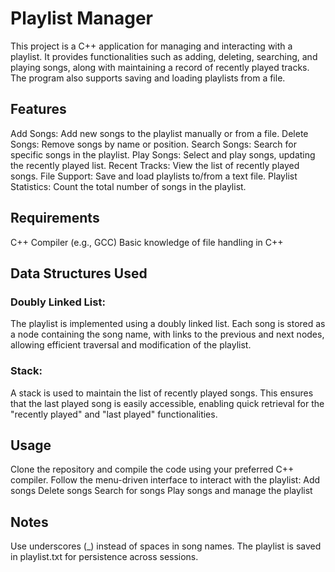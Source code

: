
# Playlist Manager
This project is a C++ application for managing and interacting with a playlist. It provides functionalities such as adding, deleting, searching, and playing songs, along with maintaining a record of recently played tracks. The program also supports saving and loading playlists from a file.

## Features
Add Songs: Add new songs to the playlist manually or from a file.
Delete Songs: Remove songs by name or position.
Search Songs: Search for specific songs in the playlist.
Play Songs: Select and play songs, updating the recently played list.
Recent Tracks: View the list of recently played songs.
File Support: Save and load playlists to/from a text file.
Playlist Statistics: Count the total number of songs in the playlist.

## Requirements
C++ Compiler (e.g., GCC)
Basic knowledge of file handling in C++

## Data Structures Used
### Doubly Linked List:
The playlist is implemented using a doubly linked list. Each song is stored as a node containing the song name, with links to the previous and next nodes, allowing efficient traversal and modification of the playlist.
### Stack:
A stack is used to maintain the list of recently played songs. This ensures that the last played song is easily accessible, enabling quick retrieval for the "recently played" and "last played" functionalities.

## Usage
Clone the repository and compile the code using your preferred C++ compiler.
Follow the menu-driven interface to interact with the playlist:
Add songs
Delete songs
Search for songs
Play songs and manage the playlist

## Notes
Use underscores (_) instead of spaces in song names.
The playlist is saved in playlist.txt for persistence across sessions.
